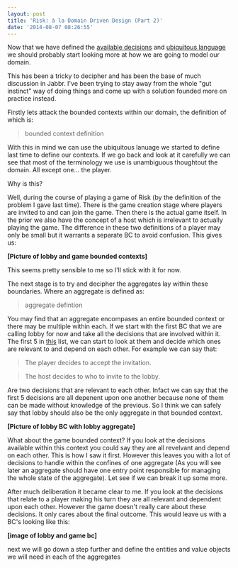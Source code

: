 ```yaml
---
layout: post
title: 'Risk: à la Domain Driven Design (Part 2)'
date: '2014-08-07 08:26:55'
---
```


Now that we have defined the [available decisions]() and [ubiquitous language]() we should probably start looking more at how we are going to model our domain.

This has been a tricky to decipher and has been the base of much discussion in Jabbr. I've been trying to stay away from the whole "gut instinct" way of doing things and come up with a solution founded more on practice instead.

Firstly lets attack the bounded contexts within our domain, the definition of which is:

> bounded context definition

With this in mind we can use the ubiquitous lanuage we started to define last time to define our contexts. If we go back and look at it carefully we can see that most of the terminology we use is unambiguous thoughtout the domain. All except one... the player.

Why is this? 

Well, during the course of playing a game of Risk (by the definition of the problem I gave last time). There is the game creation stage where players are invited to and can join the game. Then there is the actual game itself. In the prior we also have the concept of a host which is irrelevant to actually playing the game. The difference in these two definitions of a player may only be small but it warrants a separate BC to avoid confusion. This gives us:

__[Picture of lobby and game bounded contexts]__

This seems pretty sensible to me so I'll stick with it for now.

The next stage is to try and decipher the aggregates lay within these boundaries. Where an aggregate is defined as:

> aggregate defintion

You may find that an aggregate encompases an entire bounded context or there may be multiple within each. If we start with the first BC that we are calling lobby for now and take all the decisions that are involved within it. The first 5 in [this]() list, we can start to look at them and decide which ones are relevant to and depend on each other. For example we can say that:

> The player decides to accept the invitation.

> The host decides to who to invite to the lobby.

Are two decisions that are relevant to each other. Infact we can say that the first 5 decisions are all depenent upon one another because none of them can be made without knowledge of the previous. So I think we can safely say that lobby should also be the only aggregate in that bounded context.

__[Picture of lobby BC with lobby aggregate]__

What about the game bounded context? If you look at the decisions available within this context you could say they are all revelvant and depend on each other. This is how I saw it first. However this leaves you with a lot of decisions to handle within the confines of one aggregate (As you will see later an aggregate should have one entry point responsible for managing the whole state of the aggregate). Let see if we can break it up some more.

After much deliberation it became clear to me. If you look at the decisions that relate to a player making his turn they are all relevant and dependent upon each other. However the game doesn't really care about these decisions. It only cares about the final outcome. This would leave us with a BC's looking like this:

__[image of lobby and game bc]__


next we will go down a step further and define the entities and value objects we will need in each of the aggregates


